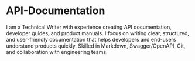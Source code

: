 # API-Documentation
I am a Technical Writer with experience creating API documentation, developer guides, and product manuals. 
I focus on writing clear, structured, and user-friendly documentation that helps developers and end-users 
understand products quickly. Skilled in Markdown, Swagger/OpenAPI, Git, and collaboration with engineering teams.
